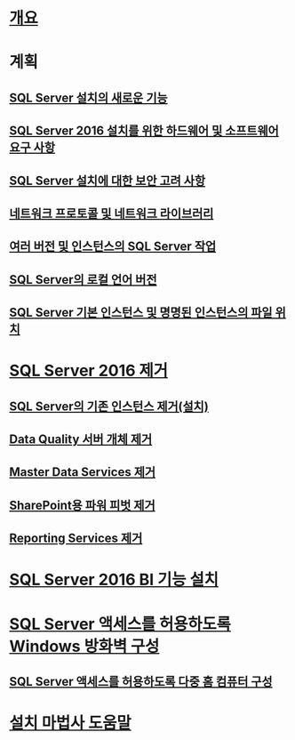 # [개요](planning-a-sql-server-installation.md)

# 계획
## [SQL Server 설치의 새로운 기능](what-s-new-in-sql-server-installation.md)  
## [SQL Server 2016 설치를 위한 하드웨어 및 소프트웨어 요구 사항](hardware-and-software-requirements-for-installing-sql-server.md)  
## [SQL Server 설치에 대한 보안 고려 사항](security-considerations-for-a-sql-server-installation.md)  
## [네트워크 프로토콜 및 네트워크 라이브러리](network-protocols-and-network-libraries.md)  
## [여러 버전 및 인스턴스의 SQL Server 작업](work-with-multiple-versions-and-instances-of-sql-server.md)  
## [SQL Server의 로컬 언어 버전](local-language-versions-in-sql-server.md)  
## [SQL Server 기본 인스턴스 및 명명된 인스턴스의 파일 위치](file-locations-for-default-and-named-instances-of-sql-server.md)  

# [SQL Server 2016 제거](uninstall-sql-server.md)  
## [SQL Server의 기존 인스턴스 제거(설치)](uninstall-an-existing-instance-of-sql-server-setup.md)  
## [Data Quality 서버 개체 제거](remove-data-quality-server-objects.md)  
## [Master Data Services 제거](uninstall-and-remove-master-data-services.md)  
## [SharePoint용 파워 피벗 제거](uninstall-power-pivot-for-sharepoint.md)  
## [Reporting Services 제거](uninstall-reporting-services.md)  

# [SQL Server 2016 BI 기능 설치](install-sql-server-business-intelligence-features.md)

# [SQL Server 액세스를 허용하도록 Windows 방화벽 구성](configure-the-windows-firewall-to-allow-sql-server-access.md)  
## [SQL Server 액세스를 허용하도록 다중 홈 컴퓨터 구성](configure-a-multi-homed-computer-for-sql-server-access.md)  
# [설치 마법사 도움말](instance-configuration.md)
